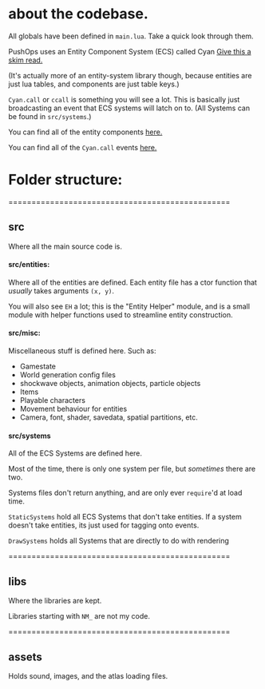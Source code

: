 

# about the codebase.

All globals have been defined in `main.lua`.  Take a quick look through them.


PushOps uses an Entity Component System (ECS) called Cyan [Give this a skim read.](https://github.com/pakeke-constructor/Cyan)

(It's actually more of an entity-system library though, because entities are just lua tables, and components are just table keys.)


`Cyan.call` or `ccall` is something you will see a lot. This is basically just broadcasting an event that ECS systems will latch on to.
(All Systems can be found in `src/systems`.)

You can find all of the entity components [here.](components.md)

You can find all of the `Cyan.call` events [here.](events.md)

# Folder structure:

================================================
## src 
Where all the main source code is.

#### src/entities:
Where all of the entities are defined. Each entity file has a ctor function
that *usually* takes arguments `(x, y)`.

You will also see `EH` a lot; this is the "Entity Helper" module, and is a small
module with helper functions used to streamline entity construction.


#### src/misc:
Miscellaneous stuff is defined here. Such as:
- Gamestate
- World generation config files
- shockwave objects, animation objects, particle objects
- Items
- Playable characters
- Movement behaviour for entities
- Camera, font, shader, savedata, spatial partitions, etc.


#### src/systems
All of the ECS Systems are defined here.

Most of the time, there is only one system per file, but
*sometimes* there are two.

Systems files don't return anything, and are only ever `require`'d at load
time.

`StaticSystems` hold all ECS Systems that don't take entities.  If a system
doesn't take entities, its just used for tagging onto events.

`DrawSystems` holds all Systems that are directly to do with rendering


================================================
## libs  
Where the libraries are kept.

Libraries starting with `NM_` are not my code.

================================================
## assets
Holds sound, images, and the atlas loading files.

